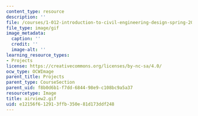 ```yaml
---
content_type: resource
description: ''
file: /courses/1-012-introduction-to-civil-engineering-design-spring-2002/e12156f612913ffb350e81d173ddf248_airview2.gif
file_type: image/gif
image_metadata:
  caption: ''
  credit: ''
  image-alt: ''
learning_resource_types:
- Projects
license: https://creativecommons.org/licenses/by-nc-sa/4.0/
ocw_type: OCWImage
parent_title: Projects
parent_type: CourseSection
parent_uid: f8b0d6b1-f7dd-6844-98e9-c108bc9a5a37
resourcetype: Image
title: airview2.gif
uid: e12156f6-1291-3ffb-350e-81d173ddf248
---
```

